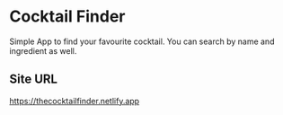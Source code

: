 # Cocktail Finder

Simple App to find your favourite cocktail. You can search by name and ingredient as well.

## Site URL

https://thecocktailfinder.netlify.app


